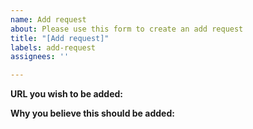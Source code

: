 ```yaml
---
name: Add request
about: Please use this form to create an add request
title: "[Add request]"
labels: add-request
assignees: ''

---
```


**URL you wish to be added:**

**Why you believe this should be added:**
